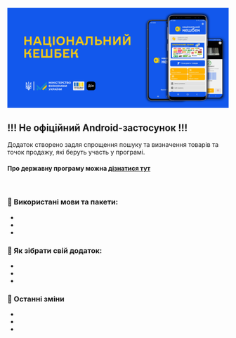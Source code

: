 ![](.github/preview.jpg)



## !!! **Не офіційний Android-застосунок** !!!

Додаток створено задля спрощення пошуку та визначення товарів та точок продажу, які беруть участь у програмі.

#### Про державну програму можна [дізнатися тут](.github/cashback.md)
<br>

### :wrench: Використані мови та пакети:
-
-
-

### :iphone: Як зібрати свій додаток:
-
-
-

### :name_badge: Останні зміни
-
-
-
